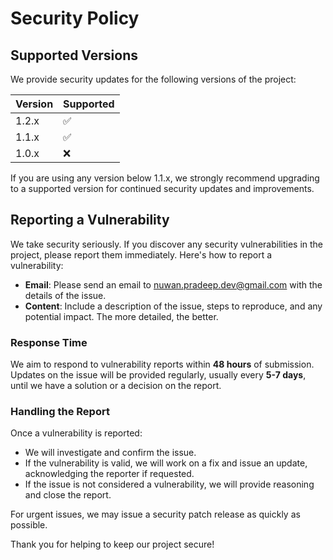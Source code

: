 # Security Policy

## Supported Versions

We provide security updates for the following versions of the project:

| Version  | Supported          |
| -------- | ------------------ |
| 1.2.x    | :white_check_mark:  |
| 1.1.x    | :white_check_mark:  |
| 1.0.x    | :x:                |

If you are using any version below 1.1.x, we strongly recommend upgrading to a supported version for continued security updates and improvements.

## Reporting a Vulnerability

We take security seriously. If you discover any security vulnerabilities in the project, please report them immediately. Here's how to report a vulnerability:

- **Email**: Please send an email to [nuwan.pradeep.dev@gmail.com](mailto:nuwan.pradeep.dev@gmail.com) with the details of the issue.
- **Content**: Include a description of the issue, steps to reproduce, and any potential impact. The more detailed, the better.
  
### Response Time

We aim to respond to vulnerability reports within **48 hours** of submission. Updates on the issue will be provided regularly, usually every **5-7 days**, until we have a solution or a decision on the report.

### Handling the Report

Once a vulnerability is reported:
- We will investigate and confirm the issue.
- If the vulnerability is valid, we will work on a fix and issue an update, acknowledging the reporter if requested.
- If the issue is not considered a vulnerability, we will provide reasoning and close the report.

For urgent issues, we may issue a security patch release as quickly as possible.

Thank you for helping to keep our project secure!
